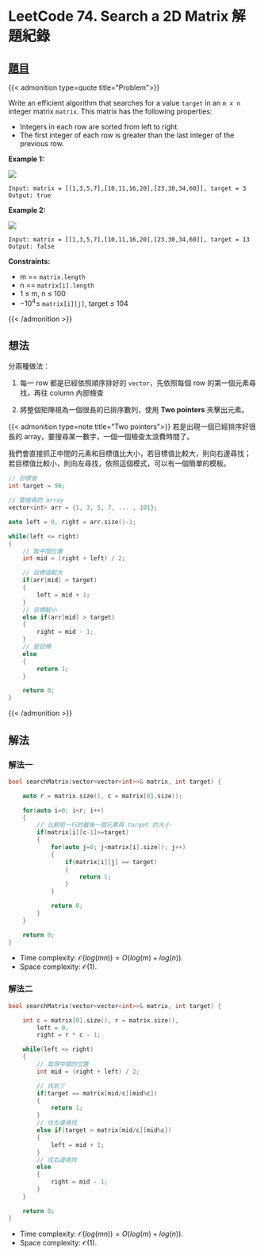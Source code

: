# LeetCode 74. Search a 2D Matrix 解題紀錄


## [題目](https://leetcode.com/problems/search-a-2d-matrix/)

{{< admonition type=quote title="Problem">}}

Write an efficient algorithm that searches for a value `target` in an `m x n` integer matrix `matrix`. This matrix has the following properties:

-   Integers in each row are sorted from left to right.
-   The first integer of each row is greater than the last integer of the previous row.

**Example 1:**

![](https://assets.leetcode.com/uploads/2020/10/05/mat.jpg)

```
Input: matrix = [[1,3,5,7],[10,11,16,20],[23,30,34,60]], target = 3
Output: true
```

**Example 2:**

![](https://assets.leetcode.com/uploads/2020/10/05/mat2.jpg)

```
Input: matrix = [[1,3,5,7],[10,11,16,20],[23,30,34,60]], target = 13
Output: false
```

**Constraints:**

-   m == `matrix.length`
-   n == `matrix[i].length`
-   1 $\leq$ m, n $\leq$ 100
-   $-10^4 \leq$ `matrix[i][j]`, target $\leq$ 104

{{< /admonition >}}

## 想法

分兩種做法：

1. 每一 row 都是已經依照順序排好的 `vector`，先依照每個 row 的第一個元素尋找，再往 column 內部檢查

2. 將整個矩陣視為一個很長的已排序數列，使用 **Two pointers** 夾擊出元素。

{{< admonition type=note title="Two pointers">}}
若是出現一個已經排序好很長的 array，要搜尋某一數字，一個一個檢查太浪費時間了。

我們會直接抓正中間的元素和目標值比大小，若目標值比較大，則向右邊尋找；
若目標值比較小，則向左尋找，依照這個模式，可以有一個簡單的模板。

```cpp
// 目標值
int target = 90;

// 要搜尋的 array
vector<int> arr = {1, 3, 5, 7, ... , 101};

auto left = 0, right = arr.size()-1;

while(left <= right)
{
    // 取中間位置
    int mid = (right + left) / 2;

    // 目標值較大
    if(arr[mid] < target)
    {
        left = mid + 1;
    }
    // 目標較小
    else if(arr[mid] > target)
    {
        right = mid - 1;
    }
    // 是目標
    else
    {
        return 1;
    }

    return 0;
}
```

{{< /admonition >}}

## 解法

### 解法一

```cpp
bool searchMatrix(vector<vector<int>>& matrix, int target) {

    auto r = matrix.size(), c = matrix[0].size();

    for(auto i=0; i<r; i++)
    {
        // 比較前一行的最後一個元素與 target 的大小
        if(matrix[i][c-1]>=target)
        {
            for(auto j=0; j<matrix[i].size(); j++)
            {
                if(matrix[i][j] == target)
                {
                    return 1;
                }
            }

            return 0;
        }
    }

    return 0;
}
```

-   Time complexity: $\mathcal{O}(log(mn)) = {O}(log(m) + log(n))$.
-   Space complexity: $\mathcal{O}(1)$.

### 解法二

```cpp
bool searchMatrix(vector<vector<int>>& matrix, int target) {

    int c = matrix[0].size(), r = matrix.size(),
        left = 0,
        right = r * c - 1;

    while(left <= right)
    {
        // 取得中間的位置
        int mid = (right + left) / 2;

        // 找到了
        if(target == matrix[mid/c][mid%c])
        {
            return 1;
        }
        // 往左邊尋找
        else if(target > matrix[mid/c][mid%c])
        {
            left = mid + 1;
        }
        // 往右邊尋找
        else
        {
            right = mid - 1;
        }
    }

    return 0;
}
```

-   Time complexity: $\mathcal{O}(log(mn)) = {O}(log(m) + log(n))$.
-   Space complexity: $\mathcal{O}(1)$.

